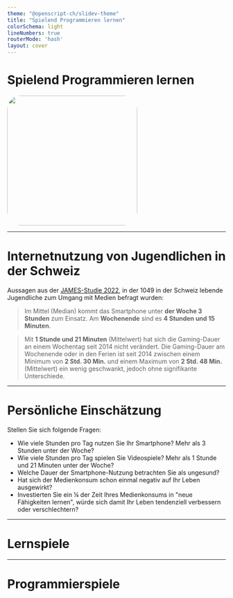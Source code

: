 ```yaml
---
theme: "@openscript-ch/slidev-theme"
title: "Spielend Programmieren lernen"
colorSchema: light
lineNumbers: true
routerMode: 'hash'
layout: cover
---
```


# Spielend Programmieren lernen

<img src="/cover.jpg" style="width: 300px; border-radius: 2rem;" />

---

# Internetnutzung von Jugendlichen in der Schweiz

Aussagen aus der [JAMES-Studie 2022](https://www.zhaw.ch/de/psychologie/forschung/medienpsychologie/mediennutzung/james/#c205113), in der 1049 in der Schweiz lebende Jugendliche zum Umgang mit Medien befragt wurden:

<v-click>

> Im Mittel (Median) kommt das Smartphone unter **der Woche 3 Stunden** zum Einsatz. Am **Wochenende** sind es **4 Stunden und 15 Minuten**.

</v-click>


<v-click>

> Mit **1 Stunde und 21 Minuten** (Mittelwert) hat sich die Gaming-Dauer an einem Wochentag seit 2014 nicht verändert. Die Gaming-Dauer am Wochenende oder in den Ferien ist seit 2014 zwischen einem Minimum von **2 Std. 30 Min.** und einem Maximum von **2 Std. 48 Min.** (Mittelwert) ein wenig geschwankt, jedoch ohne signifikante Unterschiede.

</v-click>

---

# Persönliche Einschätzung

Stellen Sie sich folgende Fragen:

<v-clicks>

- Wie viele Stunden pro Tag nutzen Sie Ihr Smartphone? Mehr als 3 Stunden unter der Woche?
- Wie viele Stunden pro Tag spielen Sie Videospiele? Mehr als 1 Stunde und 21 Minuten unter der Woche?
- Welche Dauer der Smartphone-Nutzung betrachten Sie als ungesund?
- Hat sich der Medienkonsum schon einmal negativ auf Ihr Leben ausgewirkt?
- Investierten Sie ein ¼ der Zeit Ihres Medienkonsums in "neue Fähigkeiten lernen", würde sich damit Ihr Leben tendenziell verbessern oder verschlechtern?

</v-clicks>

---

# Lernspiele

---

# Programmierspiele
